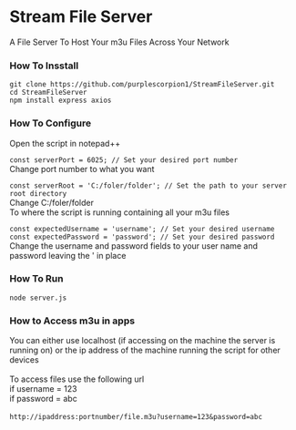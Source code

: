 # Stream File Server
A File Server To Host Your m3u Files Across Your Network

### How To Insstall
``` git clone https://github.com/purplescorpion1/StreamFileServer.git ``` <br>
``` cd StreamFileServer ``` <br>
``` npm install express axios ``` <br>

### How To Configure
Open the script in notepad++ 

``` const serverPort = 6025; // Set your desired port number ``` <br>
Change port number to what you want

``` const serverRoot = 'C:/foler/folder'; // Set the path to your server root directory ``` <br>
Change C:/foler/folder <br>
To where the script is running containing all your m3u files

``` const expectedUsername = 'username'; // Set your desired username ``` <br>
``` const expectedPassword = 'password'; // Set your desired password ``` <br>
Change the username and password fields to your user name and password leaving the ' in place

### How To Run
``` node server.js ```

### How to Access m3u in apps
You can either use localhost (if accessing on the machine the server is running on) or the ip address of the machine running the script for other devices <br>
<br>
To access files use the following url <br>
if username = 123 <br>
if password = abc <br>
<br>
``` http://ipaddress:portnumber/file.m3u?username=123&password=abc ```
